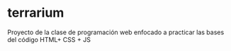 # terrarium
Proyecto de la clase de programación web enfocado a practicar las bases del código HTML+ CSS + JS 
